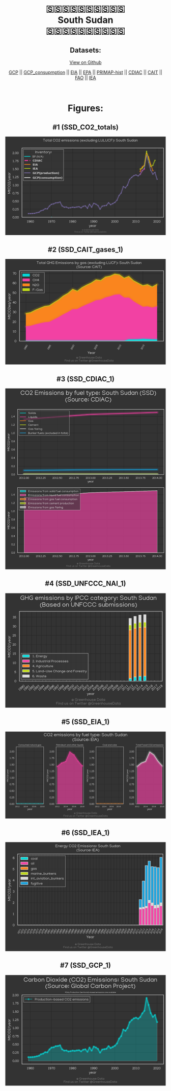 
<center>
<h1 align="center">
🇸🇸🇸🇸🇸🇸🇸🇸🇸🇸
<br>
South Sudan
<br>
🇸🇸🇸🇸🇸🇸🇸🇸🇸🇸
</h1>
<h2>Datasets:</h2>
<p><a href="https://github.com/dquintani/GreenhouseData/tree/master/country_data/SSD_South Sudan/data">View on Github</a>
<br></p><p><a href="data/SSD_GCP.csv">GCP</a> || <a href="data/SSD_GCP_consupmption.csv">GCP_consupmption</a> || <a href="data/SSD_EIA.csv">EIA</a> || <a href="data/SSD_EPA.csv">EPA</a> || <a href="data/SSD_PRIMAP-hist.csv">PRIMAP-hist</a> || <a href="data/SSD_CDIAC.csv">CDIAC</a> || <a href="data/SSD_CAIT.csv">CAIT</a> || <a href="data/SSD_FAO.csv">FAO</a> || <a href="data/SSD_IEA.csv">IEA</a></p><p><br></p>
<h1>Figures:</h1><h2>#1 (SSD_CO2_totals)</h2>
<p><img alt="" src="figures/SSD_CO2_totals.png" /></p><h2>#2 (SSD_CAIT_gases_1)</h2>
<p><img alt="" src="figures/SSD_CAIT_gases_1.png" /></p><h2>#3 (SSD_CDIAC_1)</h2>
<p><img alt="" src="figures/SSD_CDIAC_1.png" /></p><h2>#4 (SSD_UNFCCC_NAI_1)</h2>
<p><img alt="" src="figures/SSD_UNFCCC_NAI_1.png" /></p><h2>#5 (SSD_EIA_1)</h2>
<p><img alt="" src="figures/SSD_EIA_1.png" /></p><h2>#6 (SSD_IEA_1)</h2>
<p><img alt="" src="figures/SSD_IEA_1.png" /></p><h2>#7 (SSD_GCP_1)</h2>
<p><img alt="" src="figures/SSD_GCP_1.png" /></p>